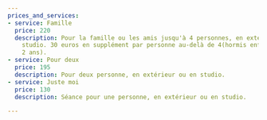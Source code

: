 ```yaml
---
prices_and_services:
- service: Famille
  price: 220
  description: Pour la famille ou les amis jusqu'à 4 personnes, en extérieur ou en
    studio. 30 euros en supplément par personne au-delà de 4(hormis enfant jusqu'à
    2 ans).
- service: Pour deux
  price: 195
  description: Pour deux personne, en extérieur ou en studio.
- service: Juste moi
  price: 130
  description: Séance pour une personne, en extérieur ou en studio.

---
```

